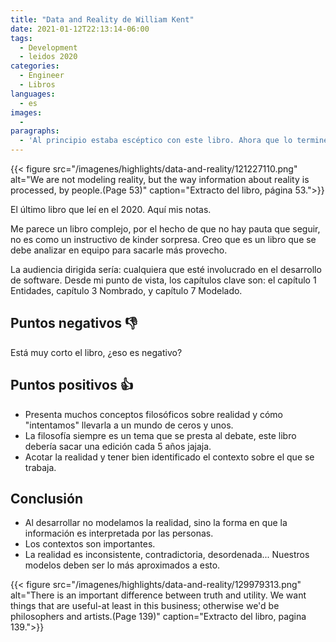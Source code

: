 ```yaml
---
title: "Data and Reality de William Kent"
date: 2021-01-12T22:13:14-06:00
tags:
  - Development
  - leidos 2020
categories:
  - Engineer
  - Libros
languages:
  - es
images:
  - 
paragraphs:
  - 'Al principio estaba escéptico con este libro. Ahora que lo terminé, bien podría catalogarlo como: un libro re básico para el desarrollo de software. Muy bueno para modelar y definir tus estructuras, objetos o tablas. El libro está enfocado al tema de base de datos, pero no está limitado solo a dicho tema.'
---
```


{{< figure src="/imagenes/highlights/data-and-reality/121227110.png" alt="We are not modeling reality, but the way information about reality is processed, by people.(Page 53)" caption="Extracto del libro, página 53.">}}

El último libro que leí en el 2020. Aquí mis notas.

Me parece un libro complejo, por el hecho de que no hay pauta que seguir, no es como un instructivo de kinder sorpresa. Creo que es un libro que se debe analizar en equipo para sacarle más provecho.

La audiencia dirigida sería: cualquiera que esté involucrado en el desarrollo de software. Desde mi punto de vista, los capítulos clave son: el capítulo 1 Entidades, capítulo 3 Nombrado, y capítulo 7 Modelado.

## Puntos negativos 👎

Está muy corto el libro, ¿eso es negativo?

## Puntos positivos 👍

- Presenta muchos conceptos filosóficos sobre realidad y cómo "intentamos" llevarla a un mundo de ceros y unos.
- La filosofía siempre es un tema que se presta al debate, este libro debería sacar una edición cada 5 años jajaja.
- Acotar la realidad y tener bien identificado el contexto sobre el que se trabaja.

## Conclusión

- Al desarrollar no modelamos la realidad, sino la forma en que la información es interpretada por las personas.
- Los contextos son importantes.
- La realidad es inconsistente, contradictoria, desordenada... Nuestros modelos deben ser lo más aproximados a esto.

{{< figure src="/imagenes/highlights/data-and-reality/129979313.png" alt="There is an important difference between truth and utility. We want things that are useful-at least in this business; otherwise we'd be philosophers and artists.(Page 139)" caption="Extracto del libro, pagina 139.">}}
